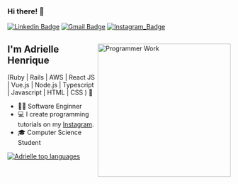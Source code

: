 ### Hi there! 👋

[![Linkedin Badge](https://img.shields.io/badge/LinkedIn-0077B5?style=for-the-badge&logo=linkedin&logoColor=white&link=https://www.linkedin.com/in/adrielleh)](https://www.linkedin.com/in/adrielleh)
[![Gmail Badge](https://img.shields.io/badge/Gmail-333333?style=for-the-badge&logo=gmail&logoColor=red&link=mailto:adrielle.h99@gmail.com)](mailto:adrielle.h99@gmail.com)
[![Instagram_Badge](https://img.shields.io/badge/-Instagram-%23E4405F?style=for-the-badge&logo=instagram&logoColor=white)](https://www.instagram.com/adrielle.dev)

##
<img align="right" alt="Programmer Work" src="https://github.com/AdrielleH/AdrielleH/assets/80976887/5d7bdb97-16a8-4535-80cb-dcfe93163b3e"  width="300px"/>

## I'm Adrielle Henrique
(Ruby | Rails | AWS | React JS | Vue.js | Node.js | Typescript | Javascript | HTML | CSS ) 🚀
- 👩‍💻 Software Enginner
- 💻 I create programming tutorials on my [Instagram](https://www.instagram.com/adrielle.dev/).
- 🎓 Computer Science Student

<div align="left">
  
[![Adrielle top languages](https://github-readme-stats.vercel.app/api/top-langs/?username=AdrielleH&theme=blue-white)](https://github.com/anuraghazra/github-readme-stats)
</div>
